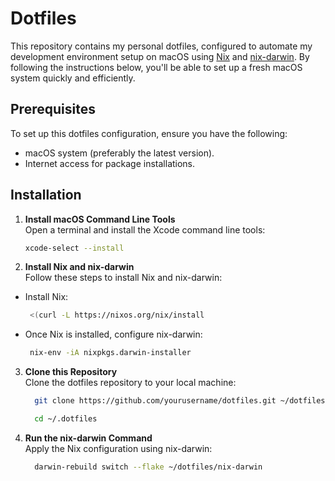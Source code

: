 # Dotfiles

This repository contains my personal dotfiles, configured to automate my development environment setup on macOS using [Nix](https://nixos.org/) and [nix-darwin](https://github.com/LnL7/nix-darwin). By following the instructions below, you'll be able to set up a fresh macOS system quickly and efficiently.

## Prerequisites

To set up this dotfiles configuration, ensure you have the following:
- macOS system (preferably the latest version).
- Internet access for package installations.

## Installation

1. **Install macOS Command Line Tools**  
   Open a terminal and install the Xcode command line tools:
   ```bash
   xcode-select --install
   ```
   
2. **Install Nix and nix-darwin**  
  Follow these steps to install Nix and nix-darwin:
  - Install Nix:
  
    ```bash
     <(curl -L https://nixos.org/nix/install
    ```
- Once Nix is installed, configure nix-darwin:
  
    ```bash
     nix-env -iA nixpkgs.darwin-installer
    ```

3. **Clone this Repository**  
  Clone the dotfiles repository to your local machine:

   ```bash
     git clone https://github.com/yourusername/dotfiles.git ~/dotfiles
   ```
   ```bash
     cd ~/.dotfiles
   ```
4. **Run the nix-darwin Command**  
  Apply the Nix configuration using nix-darwin:

   ```bash
     darwin-rebuild switch --flake ~/dotfiles/nix-darwin
   ```
